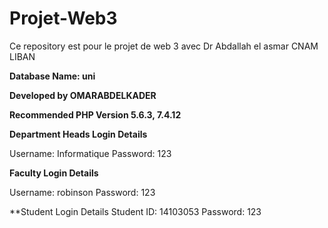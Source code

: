 # Projet-Web3
Ce repository est pour le projet de web 3 avec Dr Abdallah el asmar CNAM LIBAN

**Database Name: uni**

**Developed by OMARABDELKADER**

**Recommended PHP Version 5.6.3, 7.4.12**


**Department Heads Login Details**

Username: Informatique
Password: 123

**Faculty Login Details**

Username: robinson
Password: 123

**Student Login Details 
Student ID: 14103053
Password: 123




